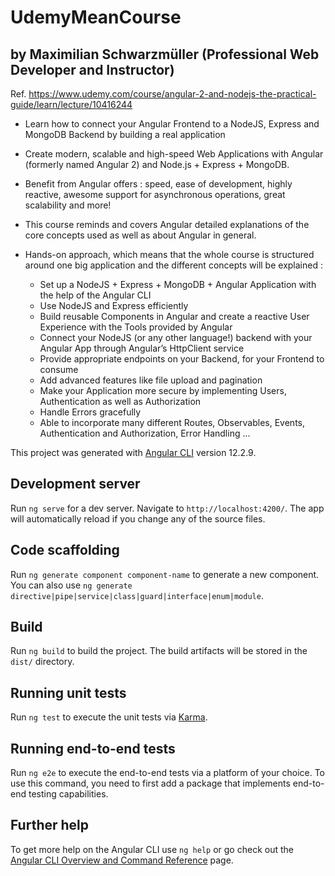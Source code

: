 # UdemyMeanCourse 
## by Maximilian Schwarzmüller (Professional Web Developer and Instructor)
Ref. https://www.udemy.com/course/angular-2-and-nodejs-the-practical-guide/learn/lecture/10416244

- Learn how to connect your Angular Frontend to a NodeJS, Express and MongoDB Backend by building a real application
- Create modern, scalable and high-speed Web Applications with Angular (formerly named Angular 2) and Node.js + Express + MongoDB.
- Benefit from Angular offers : speed, ease of development, highly reactive, awesome support for asynchronous operations, great scalability and more!

- This course reminds and covers Angular detailed explanations of the core concepts used as well as about Angular in general. 
- Hands-on approach, which means that the whole course is structured around one big application and the different concepts will be explained :
  - Set up a NodeJS + Express + MongoDB + Angular Application with the help of the Angular CLI
  - Use NodeJS and Express efficiently
  - Build reusable Components in Angular and create a reactive User Experience with the Tools provided by Angular
  - Connect your NodeJS (or any other language!) backend with your Angular App through Angular’s HttpClient service
  - Provide appropriate endpoints on your Backend, for your Frontend to consume
  - Add advanced features like file upload and pagination
  - Make your Application more secure by implementing Users, Authentication as well as Authorization
  - Handle Errors gracefully 
  - Able to incorporate many different Routes, Observables, Events, Authentication and Authorization, Error Handling ...


This project was generated with [Angular CLI](https://github.com/angular/angular-cli) version 12.2.9.

## Development server

Run `ng serve` for a dev server. Navigate to `http://localhost:4200/`. The app will automatically reload if you change any of the source files.

## Code scaffolding

Run `ng generate component component-name` to generate a new component. You can also use `ng generate directive|pipe|service|class|guard|interface|enum|module`.

## Build

Run `ng build` to build the project. The build artifacts will be stored in the `dist/` directory.

## Running unit tests

Run `ng test` to execute the unit tests via [Karma](https://karma-runner.github.io).

## Running end-to-end tests

Run `ng e2e` to execute the end-to-end tests via a platform of your choice. To use this command, you need to first add a package that implements end-to-end testing capabilities.

## Further help

To get more help on the Angular CLI use `ng help` or go check out the [Angular CLI Overview and Command Reference](https://angular.io/cli) page.
